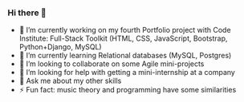 ### Hi there 👋

- 🔭 I’m currently working on my fourth Portfolio project with Code Institute: 
Full-Stack Toolkit (HTML, CSS, JavaScript, Bootstrap, Python+Django, MySQL)
- 🌱 I’m currently learning Relational databases (MySQL, Postgres)
- 👯 I’m looking to collaborate on some Agile mini-projects
- 🤔 I’m looking for help with getting a mini-internship at a company
- 💬 Ask me about my other skills
- ⚡ Fun fact: music theory and programming have some similarities


